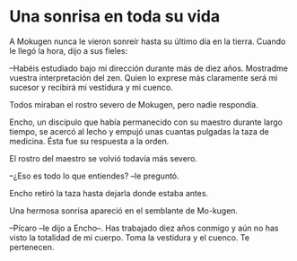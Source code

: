 # Una sonrisa en toda su vida

A Mokugen nunca le vieron sonreír hasta su último día en la tierra.
Cuando le llegó la hora, dijo a sus fieles:

–Habéis estudiado bajo mi dirección durante más de diez años. Mostradme
vuestra interpretación del zen. Quien lo exprese más claramente será mi
sucesor y recibirá mi vestidura y mi cuenco.

Todos miraban el rostro severo de Mokugen, pero nadie respondía.

Encho, un discípulo que había permanecido con su maestro durante largo
tiempo, se acercó al lecho y empujó unas cuantas pulgadas la taza de
medicina. Ésta fue su respuesta a la orden.

El rostro del maestro se volvió todavía más severo.

–¿Eso es todo lo que entiendes? –le preguntó.

Encho retiró la taza hasta dejarla donde estaba antes.

Una hermosa sonrisa apareció en el semblante de Mo-kugen.

–Pícaro –le dijo a Encho–. Has trabajado diez años conmigo y aún no has
visto la totalidad de mi cuerpo. Toma la vestidura y el cuenco. Te
pertenecen.